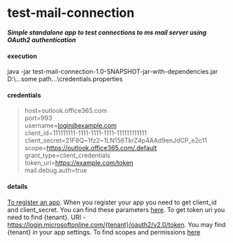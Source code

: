 # test-mail-connection
__*Simple standalone app to test connections to ms mail server using OAuth2 authentication*__
#### execution
java -jar test-mail-connection-1.0-SNAPSHOT-jar-with-dependencies.jar D:\\...some path...\\credentials.properties
#### credentials
>host=outlook.office365.com
><br/>port=993
><br/>username=login@example.com
><br/>client_id=111111111-1111-1111-1111-111111111111
><br/>client_secret=21F8Q~1fz2~1LN156TkrZ4p4AAd9enJdCP_e2c11
><br/>scope=https://outlook.office365.com/.default
><br/>grant_type=client_credentials
><br/>token_uri=https://example.com/token
><br/>mail.debug.auth=true
#### details
[To register an app](https://learn.microsoft.com/en-us/graph/auth-register-app-v2). 
When you register your app you need to get client_id and client_secret. 
You can find these parameters [here](https://portal.azure.com/#view/Microsoft_AAD_RegisteredApps/ApplicationsListBlade).
To get token uri you need to find {tenant}. URI - https://login.microsoftonline.com/{tenant}/oauth2/v2.0/token. 
You may find {tenant} in your app settings. To find scopes and permissions [here](https://learn.microsoft.com/en-us/graph/permissions-reference)